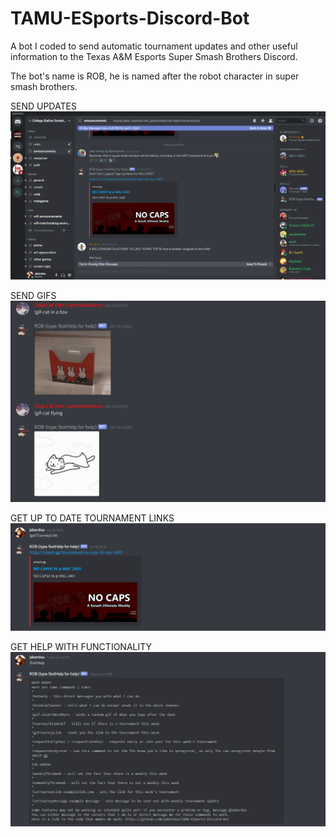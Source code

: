 # TAMU-ESports-Discord-Bot
A bot I coded to send automatic tournament updates and other useful information to the Texas A&amp;M Esports Super Smash Brothers Discord.

The bot's name is ROB, he is named after the robot character in super smash brothers.

SEND UPDATES
![updates](./images/rob_announcement.PNG)

SEND GIFS
![gif](./images/rob_gif.PNG)

GET UP TO DATE TOURNAMENT LINKS
![link](./images/rob_gettourneylink.PNG)

GET HELP WITH FUNCTIONALITY
![help](./images/rob_bothelp.PNG)
